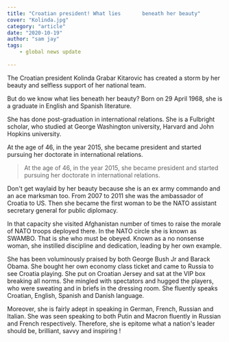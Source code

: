 ```yaml
---
title: "Croatian president! What lies       beneath her beauty"
cover: "Kolinda.jpg"
category: "article"
date: "2020-10-19"
author: "sam jay"
tags:
    - global news update
    
---
```


The Croatian president Kolinda Grabar Kitarovic has created a storm by her beauty and selfless support of her national team.

But do we know what lies beneath her beauty? Born on 29 April 1968, she is a graduate in English and Spanish literature.

She has done post-graduation in international relations. She is a Fulbright scholar, who studied at George Washington university, Harvard and John Hopkins university.

At the age of 46, in the year 2015, she became president and started pursuing her doctorate in international relations.

<blockquote>
At the age of 46, in the year 2015, she became president and started pursuing her doctorate in international relations.
</blockquote>

Don't get waylaid by her beauty because she is an ex army commando and an ace marksman too. From 2007 to 2011 she was the ambassador of Croatia to US. Then she became the first woman to be the NATO assistant secretary general for public diplomacy.

In that capacity she visited Afghanistan number of times to raise the morale of NATO troops deployed there. In the NATO circle she is known as SWAMBO. That is she who must be obeyed. Known as a no nonsense woman, she instilled discipline and dedication, leading by her own example.

She has been voluminously praised by both George Bush Jr and Barack Obama. She bought her own economy class ticket and came to Russia to see Croatia playing. She put on Croatian Jersey and sat at the VIP box breaking all norms. She mingled with spectators and hugged the players, who were sweating and in briefs in the dressing room. She fluently speaks Croatian, English, Spanish and Danish language.

Moreover, she is fairly adept in speaking in German, French, Russian and Italian. She was seen speaking to both Putin and Macron fluently in Russian and French respectively. Therefore, she is epitome what a nation's leader should be, brilliant, savvy and inspiring !
